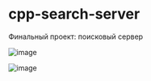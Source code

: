 # cpp-search-server
Финальный проект: поисковый сервер

![image](https://github.com/VanyaVanchez/cpp-search-server/assets/145760977/349febb2-0d2f-40d4-b513-d53a2a748b5e)

![image](https://github.com/VanyaVanchez/cpp-search-server/assets/145760977/14f15bde-20c0-4646-9f64-ae1695b94c3e)

